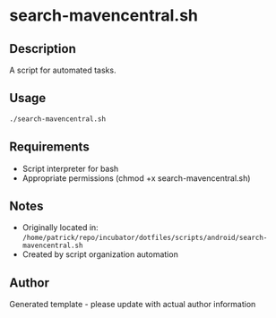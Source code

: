 # search-mavencentral.sh

## Description
A script for automated tasks.

## Usage
```bash
./search-mavencentral.sh
```

## Requirements
- Script interpreter for bash
- Appropriate permissions (chmod +x search-mavencentral.sh)

## Notes
- Originally located in: `/home/patrick/repo/incubator/dotfiles/scripts/android/search-mavencentral.sh`
- Created by script organization automation

## Author
Generated template - please update with actual author information
